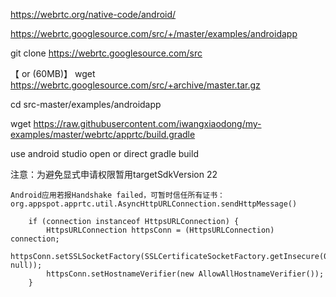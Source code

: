 

https://webrtc.org/native-code/android/


https://webrtc.googlesource.com/src/+/master/examples/androidapp


git clone https://webrtc.googlesource.com/src


【 or (60MB)】 wget https://webrtc.googlesource.com/src/+archive/master.tar.gz


cd src-master/examples/androidapp

wget https://raw.githubusercontent.com/iwangxiaodong/my-examples/master/webrtc/apprtc/build.gradle


use android studio open or direct gradle build


注意：为避免显式申请权限暂用targetSdkVersion 22


    Android应用若报Handshake failed，可暂时信任所有证书： org.appspot.apprtc.util.AsyncHttpURLConnection.sendHttpMessage()
        
        if (connection instanceof HttpsURLConnection) {
            HttpsURLConnection httpsConn = (HttpsURLConnection) connection;
            httpsConn.setSSLSocketFactory(SSLCertificateSocketFactory.getInsecure(0, null));
            httpsConn.setHostnameVerifier(new AllowAllHostnameVerifier());
        }

